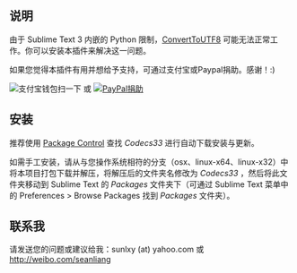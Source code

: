 说明
------------------
由于 Sublime Text 3 内嵌的 Python 限制，[ConvertToUTF8](https://github.com/seanliang/ConvertToUTF8) 可能无法正常工作。你可以安装本插件来解决这一问题。

如果您觉得本插件有用并想给予支持，可通过支付宝或Paypal捐助。感谢！:)

![支付宝钱包扫一下](http://dl.dropboxusercontent.com/u/31937639/alipay_code.png) 或 
[![PayPal捐助](https://www.paypalobjects.com/en_US/i/btn/btn_donate_LG.gif)](https://www.paypal.com/cgi-bin/webscr?cmd=_donations&business=GP6Y25N7Q9E26&lc=US&item_name=Buy%20me%20a%20cup%20of%20coffee&item_number=ConvertToUTF8&no_note=0&currency_code=USD&bn=PP%2dDonationsBF%3abtn_donate_LG%2egif%3aNonHostedGuest)

安装
------------------
推荐使用 [Package Control](http://wbond.net/sublime_packages/package_control) 查找 *Codecs33* 进行自动下载安装与更新。

如需手工安装，请从与您操作系统相符的分支（osx、linux-x64、linux-x32）中将本项目打包下载并解压，将解压后的文件夹名修改为 *Codecs33* ，然后将此文件夹移动到 Sublime Text 的 *Packages* 文件夹下（可通过 Sublime Text 菜单中的 Preferences > Browse Packages 找到 *Packages* 文件夹）。

联系我
------------------
请发送您的问题或建议给我：sunlxy (at) yahoo.com 或 http://weibo.com/seanliang
